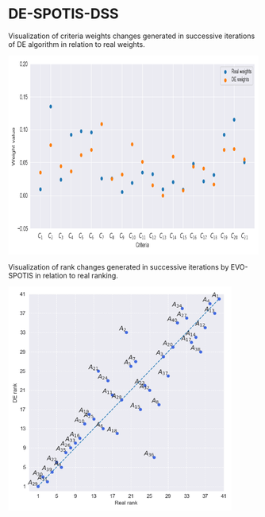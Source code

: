 # DE-SPOTIS-DSS
Visualization of criteria weights changes generated in successive iterations of DE algorithm in relation to real weights.

<img src="https://github.com/energyinpython/DE-SPOTIS-DSS/blob/main/animations/weights_gif.gif" width="800" height="400">

Visualization of rank changes generated in successive iterations by EVO-SPOTIS in relation to real ranking.

<img src="https://github.com/energyinpython/DE-SPOTIS-DSS/blob/main/animations/rankings_gif.gif" width="450" height="450">
